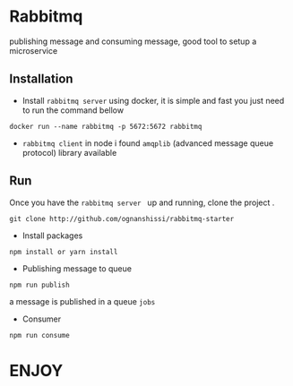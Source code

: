 # Rabbitmq

publishing message and consuming message, good tool to setup a microservice 

## Installation
- Install `rabbitmq server` using docker, it is simple and fast  you just need to run the command bellow
```console
docker run --name rabbitmq -p 5672:5672 rabbitmq
```

- `rabbitmq client` in node i found `amqplib` (advanced message queue protocol) library available


## Run
Once you have the  `rabbitmq server ` up and running, clone the project .
```console
git clone http://github.com/ognanshissi/rabbitmq-starter
```

- Install packages
```console
npm install or yarn install
```

- Publishing message to queue
```console
npm run publish
```
a message is published in a queue `jobs`

- Consumer
```console
npm run consume
```

# ENJOY




